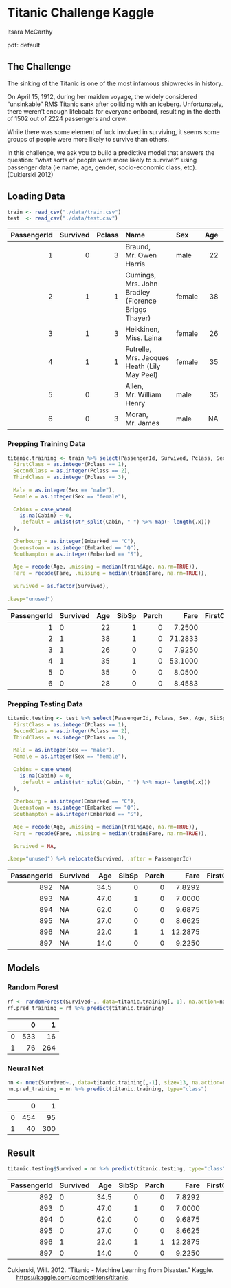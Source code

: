 # Titanic Challenge Kaggle
Itsara McCarthy

pdf: default

## The Challenge

The sinking of the Titanic is one of the most infamous shipwrecks in
history.

On April 15, 1912, during her maiden voyage, the widely considered
“unsinkable” RMS Titanic sank after colliding with an iceberg.
Unfortunately, there weren’t enough lifeboats for everyone onboard,
resulting in the death of 1502 out of 2224 passengers and crew.

While there was some element of luck involved in surviving, it seems
some groups of people were more likely to survive than others.

In this challenge, we ask you to build a predictive model that answers
the question: “what sorts of people were more likely to survive?” using
passenger data (ie name, age, gender, socio-economic class, etc).
(Cukierski 2012)

## Loading Data

``` r
train <- read_csv("./data/train.csv")
test  <- read_csv("./data/test.csv")
```

| PassengerId | Survived | Pclass | Name                                                | Sex    | Age | SibSp | Parch | Ticket           |    Fare | Cabin | Embarked |
|------------:|---------:|-------:|:----------------------------------------------------|:-------|----:|------:|------:|:-----------------|--------:|:------|:---------|
|           1 |        0 |      3 | Braund, Mr. Owen Harris                             | male   |  22 |     1 |     0 | A/5 21171        |  7.2500 | NA    | S        |
|           2 |        1 |      1 | Cumings, Mrs. John Bradley (Florence Briggs Thayer) | female |  38 |     1 |     0 | PC 17599         | 71.2833 | C85   | C        |
|           3 |        1 |      3 | Heikkinen, Miss. Laina                              | female |  26 |     0 |     0 | STON/O2. 3101282 |  7.9250 | NA    | S        |
|           4 |        1 |      1 | Futrelle, Mrs. Jacques Heath (Lily May Peel)        | female |  35 |     1 |     0 | 113803           | 53.1000 | C123  | S        |
|           5 |        0 |      3 | Allen, Mr. William Henry                            | male   |  35 |     0 |     0 | 373450           |  8.0500 | NA    | S        |
|           6 |        0 |      3 | Moran, Mr. James                                    | male   |  NA |     0 |     0 | 330877           |  8.4583 | NA    | Q        |

### Prepping Training Data

``` r
titanic.training <- train %>% select(PassengerId, Survived, Pclass, Sex, Age, SibSp, Parch, Fare, Cabin, Embarked) %>% mutate(
  FirstClass = as.integer(Pclass == 1),
  SecondClass = as.integer(Pclass == 2),
  ThirdClass = as.integer(Pclass == 3),
  
  Male = as.integer(Sex == "male"),
  Female = as.integer(Sex == "female"),
  
  Cabins = case_when(
    is.na(Cabin) ~ 0,
    .default = unlist(str_split(Cabin, " ") %>% map(~ length(.x)))
  ),
  
  Cherbourg = as.integer(Embarked == "C"),
  Queenstown = as.integer(Embarked == "Q"),
  Southampton = as.integer(Embarked == "S"),
  
  Age = recode(Age, .missing = median(train$Age, na.rm=TRUE)),
  Fare = recode(Fare, .missing = median(train$Fare, na.rm=TRUE)),
  
  Survived = as.factor(Survived),
  
.keep="unused")
```

| PassengerId | Survived | Age | SibSp | Parch |    Fare | FirstClass | SecondClass | ThirdClass | Male | Female | Cabins | Cherbourg | Queenstown | Southampton |
|------------:|:---------|----:|------:|------:|--------:|-----------:|------------:|-----------:|-----:|-------:|-------:|----------:|-----------:|------------:|
|           1 | 0        |  22 |     1 |     0 |  7.2500 |          0 |           0 |          1 |    1 |      0 |      0 |         0 |          0 |           1 |
|           2 | 1        |  38 |     1 |     0 | 71.2833 |          1 |           0 |          0 |    0 |      1 |      1 |         1 |          0 |           0 |
|           3 | 1        |  26 |     0 |     0 |  7.9250 |          0 |           0 |          1 |    0 |      1 |      0 |         0 |          0 |           1 |
|           4 | 1        |  35 |     1 |     0 | 53.1000 |          1 |           0 |          0 |    0 |      1 |      1 |         0 |          0 |           1 |
|           5 | 0        |  35 |     0 |     0 |  8.0500 |          0 |           0 |          1 |    1 |      0 |      0 |         0 |          0 |           1 |
|           6 | 0        |  28 |     0 |     0 |  8.4583 |          0 |           0 |          1 |    1 |      0 |      0 |         0 |          1 |           0 |

### Prepping Testing Data

``` r
titanic.testing <- test %>% select(PassengerId, Pclass, Sex, Age, SibSp, Parch, Fare, Cabin, Embarked) %>% mutate(
  FirstClass = as.integer(Pclass == 1),
  SecondClass = as.integer(Pclass == 2),
  ThirdClass = as.integer(Pclass == 3),
  
  Male = as.integer(Sex == "male"),
  Female = as.integer(Sex == "female"),
  
  Cabins = case_when(
    is.na(Cabin) ~ 0,
    .default = unlist(str_split(Cabin, " ") %>% map(~ length(.x)))
  ),
  
  Cherbourg = as.integer(Embarked == "C"),
  Queenstown = as.integer(Embarked == "Q"),
  Southampton = as.integer(Embarked == "S"),
  
  Age = recode(Age, .missing = median(train$Age, na.rm=TRUE)),
  Fare = recode(Fare, .missing = median(train$Fare, na.rm=TRUE)),
  
  Survived = NA,
  
.keep="unused") %>% relocate(Survived, .after = PassengerId)
```

| PassengerId | Survived |  Age | SibSp | Parch |    Fare | FirstClass | SecondClass | ThirdClass | Male | Female | Cabins | Cherbourg | Queenstown | Southampton |
|------------:|:---------|-----:|------:|------:|--------:|-----------:|------------:|-----------:|-----:|-------:|-------:|----------:|-----------:|------------:|
|         892 | NA       | 34.5 |     0 |     0 |  7.8292 |          0 |           0 |          1 |    1 |      0 |      0 |         0 |          1 |           0 |
|         893 | NA       | 47.0 |     1 |     0 |  7.0000 |          0 |           0 |          1 |    0 |      1 |      0 |         0 |          0 |           1 |
|         894 | NA       | 62.0 |     0 |     0 |  9.6875 |          0 |           1 |          0 |    1 |      0 |      0 |         0 |          1 |           0 |
|         895 | NA       | 27.0 |     0 |     0 |  8.6625 |          0 |           0 |          1 |    1 |      0 |      0 |         0 |          0 |           1 |
|         896 | NA       | 22.0 |     1 |     1 | 12.2875 |          0 |           0 |          1 |    0 |      1 |      0 |         0 |          0 |           1 |
|         897 | NA       | 14.0 |     0 |     0 |  9.2250 |          0 |           0 |          1 |    1 |      0 |      0 |         0 |          0 |           1 |

## Models

### Random Forest

``` r
rf <- randomForest(Survived~., data=titanic.training[,-1], na.action=na.roughfix)
rf.pred_training = rf %>% predict(titanic.training)
```

|     |   0 |   1 |
|:----|----:|----:|
| 0   | 533 |  16 |
| 1   |  76 | 264 |

### Neural Net

``` r
nn <- nnet(Survived~., data=titanic.training[,-1], size=13, na.action=na.roughfix)
nn.pred_training = nn %>% predict(titanic.training, type="class")
```

|     |   0 |   1 |
|:----|----:|----:|
| 0   | 454 |  95 |
| 1   |  40 | 300 |

## Result

``` r
titanic.testing$Survived = nn %>% predict(titanic.testing, type="class")
```

| PassengerId | Survived |  Age | SibSp | Parch |    Fare | FirstClass | SecondClass | ThirdClass | Male | Female | Cabins | Cherbourg | Queenstown | Southampton |
|------------:|:---------|-----:|------:|------:|--------:|-----------:|------------:|-----------:|-----:|-------:|-------:|----------:|-----------:|------------:|
|         892 | 0        | 34.5 |     0 |     0 |  7.8292 |          0 |           0 |          1 |    1 |      0 |      0 |         0 |          1 |           0 |
|         893 | 0        | 47.0 |     1 |     0 |  7.0000 |          0 |           0 |          1 |    0 |      1 |      0 |         0 |          0 |           1 |
|         894 | 0        | 62.0 |     0 |     0 |  9.6875 |          0 |           1 |          0 |    1 |      0 |      0 |         0 |          1 |           0 |
|         895 | 0        | 27.0 |     0 |     0 |  8.6625 |          0 |           0 |          1 |    1 |      0 |      0 |         0 |          0 |           1 |
|         896 | 1        | 22.0 |     1 |     1 | 12.2875 |          0 |           0 |          1 |    0 |      1 |      0 |         0 |          0 |           1 |
|         897 | 0        | 14.0 |     0 |     0 |  9.2250 |          0 |           0 |          1 |    1 |      0 |      0 |         0 |          0 |           1 |

<div id="refs" class="references csl-bib-body hanging-indent"
entry-spacing="0">

<div id="ref-titanic" class="csl-entry">

Cukierski, Will. 2012. “Titanic - Machine Learning from Disaster.”
Kaggle. <https://kaggle.com/competitions/titanic>.

</div>

</div>
